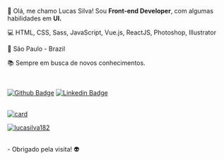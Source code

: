 👋 Olá, me chamo Lucas Silva! Sou **Front-end Developer**, com algumas habilidades em **UI.**
<br />

 
💻 HTML, CSS, Sass, JavaScript, Vue.js, ReactJS, Photoshop, Illustrator

🏡 São Paulo - Brazil

📚 Sempre em busca de novos conhecimentos.

<br />

[![Github Badge](https://img.shields.io/badge/-Github-000?style=flat-square&logo=Github&logoColor=white&link=github.com/lucasilva182)](github.com/lucasilva182) [![Linkedin Badge](https://img.shields.io/badge/-LinkedIn-blue?style=flat-square&logo=Linkedin&logoColor=white&link=https://www.linkedin.com/in/lucassilva182/)](https://www.linkedin.com/in/lucassilva182/)
<br /><br />

[![card](https://github-readme-stats.vercel.app/api?username=lucasilva182&theme=dark&show_icons=true)](https://github.com/lucasilva182/)
<br />

[![lucasilva182](https://github-readme-stats.vercel.app/api/top-langs/?username=lucasilva182&hide=html&layout=compact&theme=dark)](https://github.com/lucasilva182/)

<br />
- Obrigado pela visita! 👽
